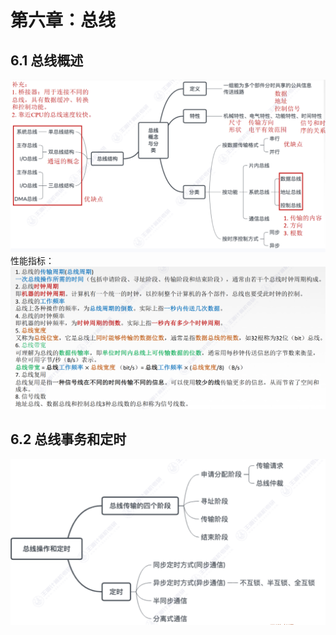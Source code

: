 # 第六章：总线

## 6.1 总线概述

![Alt text](image.png)
性能指标：
![Alt text](image-1.png)

## 6.2 总线事务和定时

![Alt text](image-2.png)
